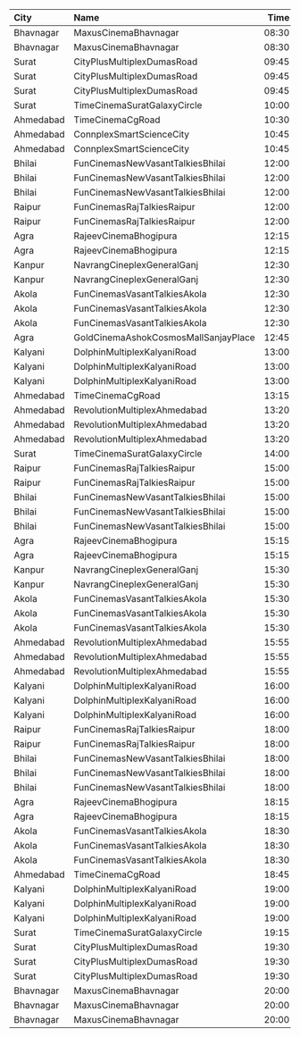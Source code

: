 | City      | Name                                 |  Time | Type          | Price | Capacity | Booked |
| :-------- | :----------------------------------- | ----: | :------------ | ----: | -------: | -----: |
| Bhavnagar | MaxusCinemaBhavnagar                 | 08:30 | Couple        |  149₹ |      100 |      0 |
| Bhavnagar | MaxusCinemaBhavnagar                 | 08:30 | Recliner      |  149₹ |      100 |      0 |
| Surat     | CityPlusMultiplexDumasRoad           | 09:45 | GoldStar      |   80₹ |       10 |      0 |
| Surat     | CityPlusMultiplexDumasRoad           | 09:45 | Gold          |  100₹ |       10 |      0 |
| Surat     | CityPlusMultiplexDumasRoad           | 09:45 | Executive     |  300₹ |       10 |      0 |
| Surat     | TimeCinemaSuratGalaxyCircle          | 10:00 | Standard130   |  130₹ |       96 |      0 |
| Ahmedabad | TimeCinemaCgRoad                     | 10:30 | Standard180   |  180₹ |      108 |      8 |
| Ahmedabad | ConnplexSmartScienceCity             | 10:45 | Miller        |  120₹ |      100 |      0 |
| Ahmedabad | ConnplexSmartScienceCity             | 10:45 | Lounger       |  100₹ |      100 |      0 |
| Bhilai    | FunCinemasNewVasantTalkiesBhilai     | 12:00 | Diamond       |  100₹ |      100 |      0 |
| Bhilai    | FunCinemasNewVasantTalkiesBhilai     | 12:00 | Golden        |   60₹ |      100 |      0 |
| Bhilai    | FunCinemasNewVasantTalkiesBhilai     | 12:00 | Silver        |   60₹ |      100 |      0 |
| Raipur    | FunCinemasRajTalkiesRaipur           | 12:00 | Diamond       |  100₹ |      100 |      0 |
| Raipur    | FunCinemasRajTalkiesRaipur           | 12:00 | Gold          |   50₹ |      100 |      0 |
| Agra      | RajeevCinemaBhogipura                | 12:15 | Balcony       |   40₹ |      280 |    224 |
| Agra      | RajeevCinemaBhogipura                | 12:15 | DressCircle   |   20₹ |      660 |    600 |
| Kanpur    | NavrangCineplexGeneralGanj           | 12:30 | Gold          |  100₹ |      100 |      0 |
| Kanpur    | NavrangCineplexGeneralGanj           | 12:30 | Silver        |   70₹ |      100 |      0 |
| Akola     | FunCinemasVasantTalkiesAkola         | 12:30 | Balcony       |  120₹ |      100 |      0 |
| Akola     | FunCinemasVasantTalkiesAkola         | 12:30 | Reserve       |   80₹ |      100 |      0 |
| Akola     | FunCinemasVasantTalkiesAkola         | 12:30 | First         |   60₹ |      100 |      0 |
| Agra      | GoldCinemaAshokCosmosMallSanjayPlace | 12:45 | Gold          |  150₹ |      150 |     81 |
| Kalyani   | DolphinMultiplexKalyaniRoad          | 13:00 | RoyalRclnr    |  120₹ |        9 |      9 |
| Kalyani   | DolphinMultiplexKalyaniRoad          | 13:00 | Economy       |  100₹ |       60 |     60 |
| Kalyani   | DolphinMultiplexKalyaniRoad          | 13:00 | Normal        |  100₹ |       12 |      6 |
| Ahmedabad | TimeCinemaCgRoad                     | 13:15 | Standard190   |  190₹ |      108 |      8 |
| Ahmedabad | RevolutionMultiplexAhmedabad         | 13:20 | PlatinumClass |  180₹ |      100 |      0 |
| Ahmedabad | RevolutionMultiplexAhmedabad         | 13:20 | GoldenClass   |  160₹ |      100 |      0 |
| Ahmedabad | RevolutionMultiplexAhmedabad         | 13:20 | SilverClass   |  140₹ |      100 |      0 |
| Surat     | TimeCinemaSuratGalaxyCircle          | 14:00 | Infinity300   |  300₹ |       22 |      0 |
| Raipur    | FunCinemasRajTalkiesRaipur           | 15:00 | Diamond       |  100₹ |      100 |      0 |
| Raipur    | FunCinemasRajTalkiesRaipur           | 15:00 | Gold          |   50₹ |      100 |      0 |
| Bhilai    | FunCinemasNewVasantTalkiesBhilai     | 15:00 | Diamond       |  100₹ |      100 |      0 |
| Bhilai    | FunCinemasNewVasantTalkiesBhilai     | 15:00 | Golden        |   60₹ |      100 |      0 |
| Bhilai    | FunCinemasNewVasantTalkiesBhilai     | 15:00 | Silver        |   60₹ |      100 |      0 |
| Agra      | RajeevCinemaBhogipura                | 15:15 | Balcony       |   40₹ |      280 |    226 |
| Agra      | RajeevCinemaBhogipura                | 15:15 | DressCircle   |   20₹ |      660 |    600 |
| Kanpur    | NavrangCineplexGeneralGanj           | 15:30 | Gold          |  100₹ |      100 |      0 |
| Kanpur    | NavrangCineplexGeneralGanj           | 15:30 | Silver        |   70₹ |      100 |      0 |
| Akola     | FunCinemasVasantTalkiesAkola         | 15:30 | Balcony       |  120₹ |      100 |      0 |
| Akola     | FunCinemasVasantTalkiesAkola         | 15:30 | Reserve       |   80₹ |      100 |      0 |
| Akola     | FunCinemasVasantTalkiesAkola         | 15:30 | First         |   60₹ |      100 |      0 |
| Ahmedabad | RevolutionMultiplexAhmedabad         | 15:55 | PlatinumClass |  180₹ |       15 |      0 |
| Ahmedabad | RevolutionMultiplexAhmedabad         | 15:55 | GoldenClass   |  160₹ |       40 |     20 |
| Ahmedabad | RevolutionMultiplexAhmedabad         | 15:55 | SilverClass   |  140₹ |       20 |     19 |
| Kalyani   | DolphinMultiplexKalyaniRoad          | 16:00 | RoyalRclnr    |  120₹ |        9 |      9 |
| Kalyani   | DolphinMultiplexKalyaniRoad          | 16:00 | Economy       |  100₹ |       60 |     60 |
| Kalyani   | DolphinMultiplexKalyaniRoad          | 16:00 | Normal        |  100₹ |       12 |      6 |
| Raipur    | FunCinemasRajTalkiesRaipur           | 18:00 | Diamond       |  100₹ |      100 |      0 |
| Raipur    | FunCinemasRajTalkiesRaipur           | 18:00 | Gold          |   50₹ |      100 |      0 |
| Bhilai    | FunCinemasNewVasantTalkiesBhilai     | 18:00 | Diamond       |  100₹ |      100 |      0 |
| Bhilai    | FunCinemasNewVasantTalkiesBhilai     | 18:00 | Golden        |   60₹ |      100 |      0 |
| Bhilai    | FunCinemasNewVasantTalkiesBhilai     | 18:00 | Silver        |   60₹ |      100 |      0 |
| Agra      | RajeevCinemaBhogipura                | 18:15 | Balcony       |   40₹ |      280 |    224 |
| Agra      | RajeevCinemaBhogipura                | 18:15 | DressCircle   |   20₹ |      660 |    600 |
| Akola     | FunCinemasVasantTalkiesAkola         | 18:30 | Balcony       |  120₹ |      100 |      0 |
| Akola     | FunCinemasVasantTalkiesAkola         | 18:30 | Reserve       |   80₹ |      100 |      0 |
| Akola     | FunCinemasVasantTalkiesAkola         | 18:30 | First         |   60₹ |      100 |      0 |
| Ahmedabad | TimeCinemaCgRoad                     | 18:45 | Standard260   |  260₹ |      108 |      8 |
| Kalyani   | DolphinMultiplexKalyaniRoad          | 19:00 | RoyalRclnr    |  120₹ |        9 |      9 |
| Kalyani   | DolphinMultiplexKalyaniRoad          | 19:00 | Economy       |  100₹ |       60 |     60 |
| Kalyani   | DolphinMultiplexKalyaniRoad          | 19:00 | Normal        |  100₹ |       12 |      6 |
| Surat     | TimeCinemaSuratGalaxyCircle          | 19:15 | Standard220   |  220₹ |       96 |      0 |
| Surat     | CityPlusMultiplexDumasRoad           | 19:30 | GoldStar      |  140₹ |       10 |      0 |
| Surat     | CityPlusMultiplexDumasRoad           | 19:30 | Gold          |  160₹ |       10 |      0 |
| Surat     | CityPlusMultiplexDumasRoad           | 19:30 | Executive     |  300₹ |       10 |      0 |
| Bhavnagar | MaxusCinemaBhavnagar                 | 20:00 | Sofa          |  179₹ |      100 |      0 |
| Bhavnagar | MaxusCinemaBhavnagar                 | 20:00 | PremierPlus   |  149₹ |      100 |      0 |
| Bhavnagar | MaxusCinemaBhavnagar                 | 20:00 | Premium       |  149₹ |      100 |      0 |